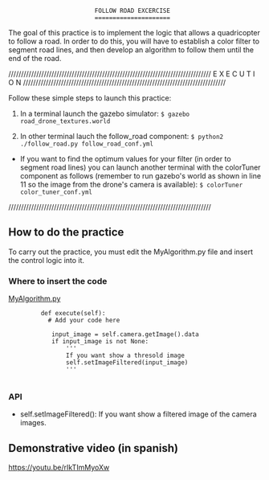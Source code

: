                             FOLLOW ROAD EXCERCISE
                            =====================

The goal of this practice is to implement the logic that allows a quadricopter
to follow a road. In order to do this, you will have to establish a color filter
to segment road lines, and then develop an algorithm to follow them until the 
end of the road.

////////////////////////////////////////////////////////////////////////////////
                           E X E C U T I O N 
////////////////////////////////////////////////////////////////////////////////

Follow these simple steps to launch this practice:

1. In a terminal launch the gazebo simulator:
`$ gazebo road_drone_textures.world`

2. In other terminal lauch the follow_road component:
`$ python2 ./follow_road.py follow_road_conf.yml`

* If you want to find the optimum values for your filter (in order to segment road lines) 
you can launch another terminal with the colorTuner component as follows 
(remember to run gazebo's world  as shown in line 11 so the image from the drone's
camera is available):
`$ colorTuner color_tuner_conf.yml`

////////////////////////////////////////////////////////////////////////////////

## How to do the practice
To carry out the practice, you must edit the MyAlgorithm.py file and insert 
the control logic into it.

### Where to insert the code
[MyAlgorithm.py](MyAlgorithm.py#L62)
```
         def execute(self):
           # Add your code here

            input_image = self.camera.getImage().data
            if input_image is not None:
                '''
                If you want show a thresold image
                self.setImageFiltered(input_image)
                '''
        
```

### API
* self.setImageFiltered(): If you want show a filtered image of the camera images.

## Demonstrative video (in spanish)
https://youtu.be/rIkTImMyoXw
